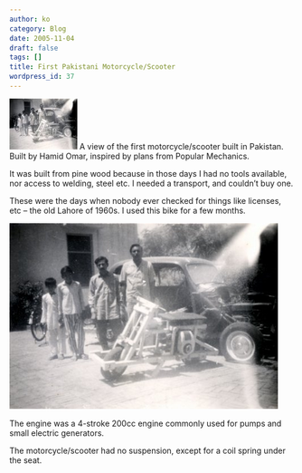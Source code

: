 ```yaml
---
author: ko
category: Blog
date: 2005-11-04
draft: false
tags: []
title: First Pakistani Motorcycle/Scooter
wordpress_id: 37
---
```


![scan0001.jpg](./scan0001-thumb.jpg) A view of the first motorcycle/scooter built in Pakistan. Built by Hamid Omar, inspired by plans from Popular Mechanics.

It was built from pine wood because in those days I had no tools available, nor access to welding, steel etc. I needed a transport, and couldn’t buy one.

These were the days when nobody ever checked for things like licenses, etc – the old Lahore of 1960s. I used this bike for a few months.

![scan0001.jpg](./scan0001.jpg)

The engine was a 4-stroke 200cc engine commonly used for pumps and small electric generators.

The motorcycle/scooter had no suspension, except for a coil spring under the seat.